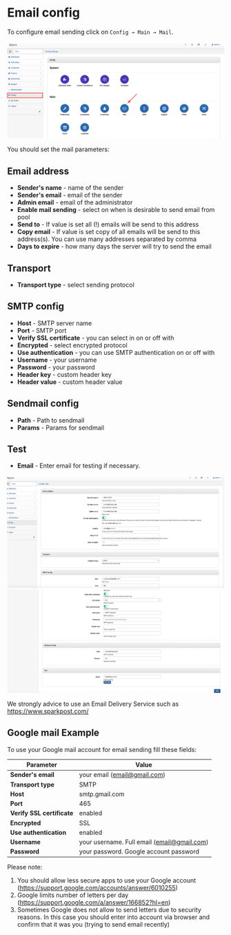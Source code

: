 Email config
============

To configure email sending click on `Config → Main → Mail`.

![](main_menu.png)


You should set the mail parameters:

## Email address
* **Sender's name** - name of the sender
* **Sender's email** - email of the sender
* **Admin email** - email of the administrator
* **Enable mail sending** - select on when is desirable to send email from pool
* **Send to** - If value is set all (!) emails will be send to this address
* **Copy email** - If value is set copy of all emails will be send to this address(s). You can use many addresses separated by comma
* **Days to expire** - how many days the server will try to send the email  

## Transport
* **Transport type** - select sending protocol  

## SMTP config
* **Host** - SMTP server name
* **Port** - SMTP port
* **Verify SSL certificate** - you can select in on or off with
* **Encrypted** - select encrypted protocol
* **Use authentication** - you can use SMTP authentication on or off with
* **Username** - your username
* **Password** - your password
* **Header key** - custom header key
* **Header value** - custom header value  

## Sendmail config
* **Path** - Path to sendmail
* **Params** - Params for sendmail  

## Test
* **Email**  - Enter email for testing if necessary.

![Email config menu](email_config.png)
![Email config menu](email_config1.png)

We strongly advice to use an Email Delivery Service such as https://www.sparkpost.com/  

## Google mail Example
To use your Google mail account for email sending fill these fields:

Parameter|Value
---|---
**Sender's email** | your email (email@gmail.com)
**Transport type** | SMTP
**Host** | smtp.gmail.com
**Port** | 465
**Verify SSL certificate** | enabled
**Encrypted** | SSL
**Use authentication** | enabled
**Username** | your username. Full email (email@gmail.com)
**Password** | your password. Google account password

Please note:  
1. You should allow less secure apps to use your Google account (https://support.google.com/accounts/answer/6010255)
2. Google limits number of letters per day (https://support.google.com/a/answer/166852?hl=en)
3. Sometimes Google does not allow to send letters due to security reasons. In this case you should enter into account via browser and confirm that it was you (trying to send email recently)